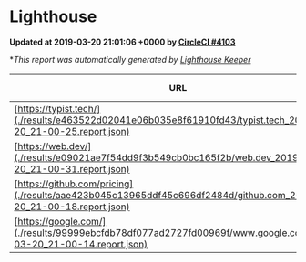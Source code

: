 
# Lighthouse

**Updated at 2019-03-20 21:01:06 +0000 by [CircleCI #4103](https://circleci.com/gh/ItinerisLtd/lighthouse-keeper-example/4103)**

**This report was automatically generated by [Lighthouse Keeper](https://github.com/itinerisltd/lighthouse-keeper)*

| URL | Performance | Accessibility | Best Practices | SEO | PWA | Updated At |
| --- | --- | --- | --- | --- | --- | --- |
| [https://typist.tech/](./results/e463522d02041e06b035e8f61910fd43/typist.tech_2019-03-20_21-00-25.report.json) | 1 |  |  |  |  | 2019-03-20T21:00:25.244Z |
| [https://web.dev/](./results/e09021ae7f54dd9f3b549cb0bc165f2b/web.dev_2019-03-20_21-00-31.report.json) | 0.96 | 0.93 | 1 | 0.96 | 1 | 2019-03-20T21:00:31.603Z |
| [https://github.com/pricing](./results/aae423b045c13965ddf45c696df2484d/github.com_2019-03-20_21-00-18.report.json) | 0.86 | 0.89 | 0.93 | 0.9 | 0.58 | 2019-03-20T21:00:18.542Z |
| [https://google.com/](./results/99999ebcfdb78df077ad2727fd00969f/www.google.com_2019-03-20_21-00-14.report.json) | 0.95 | 0.71 | 0.93 | 0.8 | 0.58 | 2019-03-20T21:00:14.793Z |
